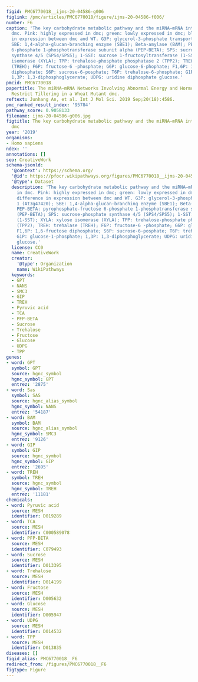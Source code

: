 ```yaml
---
figid: PMC6770018__ijms-20-04586-g006
figlink: /pmc/articles/PMC6770018/figure/ijms-20-04586-f006/
number: F6
caption: 'The key carbohydrate metabolic pathway and the miRNA–mRNA interactions in
  dmc. Pink: highly expressed in dmc; green: lowly expressed in dmc; blue: no difference
  in expression between dmc and WT. G3P: glycerol-3-phosphate transporter 1 (At3g47420);
  SBE: 1,4-alpha-glucan-branching enzyme (SBE1); Beta-amylase (BAM); PEP-BETA: pyrophosphate-fructose
  6-phosphate 1-phosphotransferase subunit alpha (PEP-BETA); SPS: sucrose-phosphate
  synthase 4/5 (SPS4/SPS5); 1-SST: sucrose 1-fructosyltransferase (1-SST); XYLA: xylose
  isomerase (XYLA); TPP: trehalose-phosphate phosphatase 2 (TPP2); TREH: trehalase
  (TREH); F6P: fructose-6 -phosphate; G6P: glucose-6-phophate; F1,6P: 1,6-fructose
  diphosphate; S6P: sucrose-6-posphate; T6P: trehalose-6-phosphate; G1P: glucose-1-phosphate;
  1,3P: 1,3-diphosphoglycerate; UDPG: uridine diphosphate glucose.'
pmcid: PMC6770018
papertitle: The miRNA–mRNA Networks Involving Abnormal Energy and Hormone Metabolisms
  Restrict Tillering in a Wheat Mutant dmc.
reftext: Junhang An, et al. Int J Mol Sci. 2019 Sep;20(18):4586.
pmc_ranked_result_index: '95784'
pathway_score: 0.9058133
filename: ijms-20-04586-g006.jpg
figtitle: The key carbohydrate metabolic pathway and the miRNA–mRNA interactions in
  dmc
year: '2019'
organisms:
- Homo sapiens
ndex: ''
annotations: []
seo: CreativeWork
schema-jsonld:
  '@context': https://schema.org/
  '@id': https://pfocr.wikipathways.org/figures/PMC6770018__ijms-20-04586-g006.html
  '@type': Dataset
  description: 'The key carbohydrate metabolic pathway and the miRNA–mRNA interactions
    in dmc. Pink: highly expressed in dmc; green: lowly expressed in dmc; blue: no
    difference in expression between dmc and WT. G3P: glycerol-3-phosphate transporter
    1 (At3g47420); SBE: 1,4-alpha-glucan-branching enzyme (SBE1); Beta-amylase (BAM);
    PEP-BETA: pyrophosphate-fructose 6-phosphate 1-phosphotransferase subunit alpha
    (PEP-BETA); SPS: sucrose-phosphate synthase 4/5 (SPS4/SPS5); 1-SST: sucrose 1-fructosyltransferase
    (1-SST); XYLA: xylose isomerase (XYLA); TPP: trehalose-phosphate phosphatase 2
    (TPP2); TREH: trehalase (TREH); F6P: fructose-6 -phosphate; G6P: glucose-6-phophate;
    F1,6P: 1,6-fructose diphosphate; S6P: sucrose-6-posphate; T6P: trehalose-6-phosphate;
    G1P: glucose-1-phosphate; 1,3P: 1,3-diphosphoglycerate; UDPG: uridine diphosphate
    glucose.'
  license: CC0
  name: CreativeWork
  creator:
    '@type': Organization
    name: WikiPathways
  keywords:
  - GPT
  - NANS
  - SMC3
  - GIP
  - TREH
  - Pyruvic acid
  - TCA
  - PFP-BETA
  - Sucrose
  - Trehalose
  - Fructose
  - Glucose
  - UDPG
  - TPP
genes:
- word: GPT
  symbol: GPT
  source: hgnc_symbol
  hgnc_symbol: GPT
  entrez: '2875'
- word: Sas
  symbol: SAS
  source: hgnc_alias_symbol
  hgnc_symbol: NANS
  entrez: '54187'
- word: BAM
  symbol: BAM
  source: hgnc_alias_symbol
  hgnc_symbol: SMC3
  entrez: '9126'
- word: GIP
  symbol: GIP
  source: hgnc_symbol
  hgnc_symbol: GIP
  entrez: '2695'
- word: TREH
  symbol: TREH
  source: hgnc_symbol
  hgnc_symbol: TREH
  entrez: '11181'
chemicals:
- word: Pyruvic acid
  source: MESH
  identifier: D019289
- word: TCA
  source: MESH
  identifier: C000589078
- word: PFP-BETA
  source: MESH
  identifier: C079493
- word: Sucrose
  source: MESH
  identifier: D013395
- word: Trehalose
  source: MESH
  identifier: D014199
- word: Fructose
  source: MESH
  identifier: D005632
- word: Glucose
  source: MESH
  identifier: D005947
- word: UDPG
  source: MESH
  identifier: D014532
- word: TPP
  source: MESH
  identifier: D013835
diseases: []
figid_alias: PMC6770018__F6
redirect_from: /figures/PMC6770018__F6
figtype: Figure
---
```

